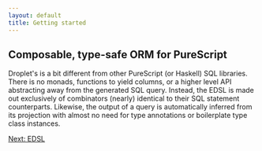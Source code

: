 ```yaml
---
layout: default
title: Getting started
---
```


## Composable, type-safe ORM for PureScript

Droplet's is a bit different from other PureScript (or Haskell) SQL libraries. There is no monads, functions to yield columns, or a higher level API abstracting away from the generated SQL query. Instead, the EDSL is made out exclusively of combinators (nearly) identical to their SQL statement counterparts. Likewise, the output of a query is automatically inferred from its projection with almost no need for type annotations or boilerplate type class instances.


<a href="/edsl" class="direction">Next: EDSL</a>
